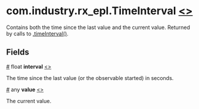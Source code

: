 # <a name="timeinterval"></a>com.industry.rx_epl.TimeInterval [<>](/src/rx/objects/TimeInterval.mon)

Contains both the time since the last value and the current value. Returned by calls to [.timeInterval()](../interfaces/IObservable.md#timeinterval).

## Fields

<a name="interval" href="#interval">#</a> float **interval** [<>](/src/rx/objects/TimeInterval.mon  "Source")

The time since the last value (or the observable started) in seconds.

<a name="value" href="#value">#</a> any **value** [<>](/src/rx/objects/TimeInterval.mon  "Source")

The current value.
